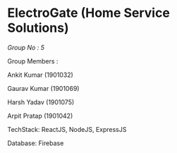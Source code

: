 # ElectroGate (Home Service Solutions)
*Group No : 5*

Group Members :

  Ankit Kumar (1901032)
  
  Gaurav Kumar (1901069)
  
  Harsh Yadav (1901075)
  
  Arpit Pratap (1901042)


TechStack:
ReactJS, NodeJS, ExpressJS

Database:
Firebase

